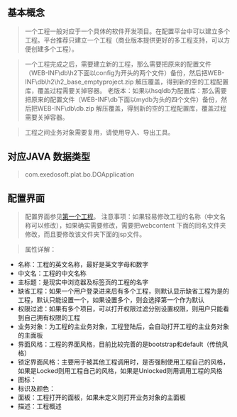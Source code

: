 ## 基本概念 ##
> 一个工程一般对应于一个具体的软件开发项目。在配置平台中可以建立多个工程。平台推荐只建立一个工程（商业版本提供更好的多工程支持，可以方便创建多个工程）。


> 一个工程完成之后，需要建立新的工程，那么需要把原来的配置文件（WEB-INF\db\h2下面以config为开头的两个文件）备份，然后把WEB-INF\db\h2\h2\_base\_emptyproject.zip 解压覆盖，得到新的空的工程配置库，覆盖过程需要关掉容器。  老版本：如果以hsqldb为配置库：那么需要把原来的配置文件（WEB-INF\db下面以mydb为头的四个文件）备份，然后把WEB-INF\db\db.zip 解压覆盖，得到新的空的工程配置库，覆盖过程需要关掉容器。

> 工程之间业务对象需要复用，请使用导入、导出工具。

## 对应JAVA 数据类型 ##
> com.exedosoft.plat.bo.DOApplication

## 配置界面 ##

> 配置界面参见[第一个工程](FirstProjcet.md)。
> 注意事项：如果轻易修改工程的名称（中文名称可以修改），如果确实需要修改，需要把webcontent 下面的同名文件夹修改，而且要修改该文件夹下面的jsp文件。

> 属性详解：
- 名称：工程的英文名称，最好是英文字母和数字
- 中文名：工程的中文名称
- 主标题：是现实中浏览器及标签页的工程的名字
- 缺省工程：如果一个用户登录进来后有多个工程，则默认显示缺省工程为是的工程，默认只能设置一个，如果设置多个，则会选择第一个作为默认
- 权限过滤：如果有多个项目，可以打开权限过滤分别设置权限，则用户只能看到自己拥有权限的工程
- 业务对象：为工程的主业务对象，工程登陆后，会自动打开工程的主业务对象的主面板
- 界面风格：工程的界面风格，目前比较完善的是bootstrap和default（传统风格）
- 锁定界面风格：主要用于被其他工程调用时，是否强制使用工程自己的风格，如果是Locked则用工程自己的风格，如果是Unlocked则用调用工程的风格
- 图标：
- 标识及颜色：
- 面板：工程打开的面板，如果未定义则打开业务对象的主面板
- 描述：工程概述
